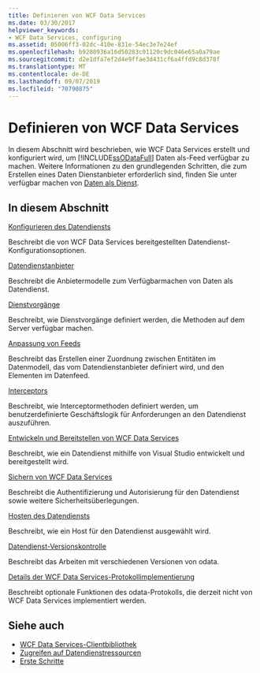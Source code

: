 ```yaml
---
title: Definieren von WCF Data Services
ms.date: 03/30/2017
helpviewer_keywords:
- WCF Data Services, configuring
ms.assetid: 05006ff3-02dc-410e-831e-54ec3e7e24ef
ms.openlocfilehash: b9280936a16d50283c01120c9dc046e65a0a79ae
ms.sourcegitcommit: d2e1dfa7ef2d4e9ffae3d431cf6a4ffd9c8d378f
ms.translationtype: MT
ms.contentlocale: de-DE
ms.lasthandoff: 09/07/2019
ms.locfileid: "70790875"
---
```

# <a name="defining-wcf-data-services"></a>Definieren von WCF Data Services

In diesem Abschnitt wird beschrieben, wie WCF Data Services erstellt und konfiguriert wird, um [!INCLUDE[ssODataFull](../../../../includes/ssodatafull-md.md)] Daten als-Feed verfügbar zu machen. Weitere Informationen zu den grundlegenden Schritten, die zum Erstellen eines Daten Dienstanbieter erforderlich sind, finden Sie unter verfügbar machen von [Daten als Dienst](exposing-your-data-as-a-service-wcf-data-services.md).

## <a name="in-this-section"></a>In diesem Abschnitt

 [Konfigurieren des Datendiensts](configuring-the-data-service-wcf-data-services.md)

 Beschreibt die von WCF Data Services bereitgestellten Datendienst-Konfigurationsoptionen.

 [Datendienstanbieter](data-services-providers-wcf-data-services.md)

 Beschreibt die Anbietermodelle zum Verfügbarmachen von Daten als Datendienst.

 [Dienstvorgänge](service-operations-wcf-data-services.md)

 Beschreibt, wie Dienstvorgänge definiert werden, die Methoden auf dem Server verfügbar machen.

 [Anpassung von Feeds](feed-customization-wcf-data-services.md)

 Beschreibt das Erstellen einer Zuordnung zwischen Entitäten im Datenmodell, das vom Datendienstanbieter definiert wird, und den Elementen im Datenfeed.

 [Interceptors](interceptors-wcf-data-services.md)

 Beschreibt, wie Interceptormethoden definiert werden, um benutzerdefinierte Geschäftslogik für Anforderungen an den Datendienst auszuführen.

 [Entwickeln und Bereitstellen von WCF Data Services](developing-and-deploying-wcf-data-services.md)

 Beschreibt, wie ein Datendienst mithilfe von Visual Studio entwickelt und bereitgestellt wird.

 [Sichern von WCF Data Services](securing-wcf-data-services.md)

 Beschreibt die Authentifizierung und Autorisierung für den Datendienst sowie weitere Sicherheitsüberlegungen.

 [Hosten des Datendiensts](hosting-the-data-service-wcf-data-services.md)

 Beschreibt, wie ein Host für den Datendienst ausgewählt wird.

 [Datendienst-Versionskontrolle](data-service-versioning-wcf-data-services.md)

 Beschreibt das Arbeiten mit verschiedenen Versionen von odata.

 [Details der WCF Data Services-Protokollimplementierung](wcf-data-services-protocol-implementation-details.md)

 Beschreibt optionale Funktionen des odata-Protokolls, die derzeit nicht von WCF Data Services implementiert werden.

## <a name="see-also"></a>Siehe auch

- [WCF Data Services-Clientbibliothek](wcf-data-services-client-library.md)
- [Zugreifen auf Datendienstressourcen](accessing-data-service-resources-wcf-data-services.md)
- [Erste Schritte](getting-started-with-wcf-data-services.md)
